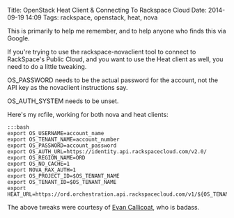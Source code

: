 Title: OpenStack Heat Client & Connecting To Rackspace Cloud
Date: 2014-09-19 14:09
Tags: rackspace, openstack, heat, nova

This is primarily to help me remember, and to help anyone who finds this
via Google.

If you're trying to use the rackspace-novaclient tool to connect to
RackSpace's Public Cloud, and you want to use the Heat client as well,
you need to do a little tweaking.

OS\_PASSWORD needs to be the actual password for the account, not the
API key as the novaclient instructions say.

OS\_AUTH\_SYSTEM needs to be unset.

Here's my rcfile, working for both nova and heat clients:  

    :::bash
    export OS_USERNAME=account_name
    export OS_TENANT_NAME=account_number
    export OS_PASSWORD=account_password
    export OS_AUTH_URL=https://identity.api.rackspacecloud.com/v2.0/
    export OS_REGION_NAME=ORD
    export OS_NO_CACHE=1
    export NOVA_RAX_AUTH=1
    export OS_PROJECT_ID=$OS_TENANT_NAME
    export OS_TENANT_ID=$OS_TENANT_NAME
    export HEAT_URL=https://ord.orchestration.api.rackspacecloud.com/v1/${OS_TENANT_ID}

The above tweaks were courtesy of [Evan
Callicoat](https://twitter.com/Thediopter), who is badass.
